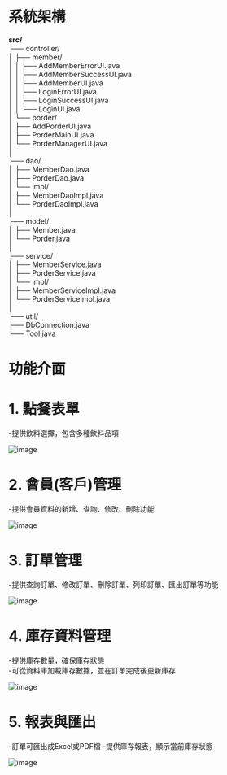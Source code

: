 
# 系統架構
**src/**  
├── controller/  
│   ├── member/  
│   │   ├── AddMemberErrorUI.java  
│   │   ├── AddMemberSuccessUI.java  
│   │   ├── AddMemberUI.java  
│   │   ├── LoginErrorUI.java  
│   │   ├── LoginSuccessUI.java  
│   │   └── LoginUI.java  
│   └── porder/  
│       ├── AddPorderUI.java    
│       ├── PorderMainUI.java  
│       └── PorderManagerUI.java  
│  
├── dao/  
│   ├── MemberDao.java  
│   ├── PorderDao.java   
│   └── impl/  
│       ├── MemberDaoImpl.java  
│       └── PorderDaoImpl.java   
│  
├── model/  
│   ├── Member.java   
│   └── Porder.java  
│  
├── service/  
│   ├── MemberService.java  
│   ├── PorderService.java   
│   └── impl/  
│       ├── MemberServiceImpl.java   
│       └── PorderServiceImpl.java   
│  
└── util/   
    ├── DbConnection.java             
    └── Tool.java        

       
 
# 功能介面
# 1. 點餐表單
-提供飲料選擇，包含多種飲料品項  

![image](https://github.com/user-attachments/assets/0d2fd640-d00a-4812-9ada-469aca6e7d70)

  
# 2. 會員(客戶)管理
-提供會員資料的新增、查詢、修改、刪除功能

![image](https://github.com/user-attachments/assets/799af172-5f9d-4151-8cbb-2c6e11ea717b)

 
# 3. 訂單管理
-提供查詢訂單、修改訂單、刪除訂單、列印訂單、匯出訂單等功能  

![image](https://github.com/user-attachments/assets/ebaebf45-1644-4911-bb23-b42f434b6355)


# 4. 庫存資料管理
-提供庫存數量，確保庫存狀態   
-可從資料庫加載庫存數據，並在訂單完成後更新庫存 

![image](https://github.com/user-attachments/assets/9c4818df-28f0-424f-a85c-7aa6440efe68)


# 5. 報表與匯出
-訂單可匯出成Excel或PDF檔 
-提供庫存報表，顯示當前庫存狀態

![image](https://github.com/user-attachments/assets/fd7c83c6-996f-4f42-835a-d149813ba4b5)


 
